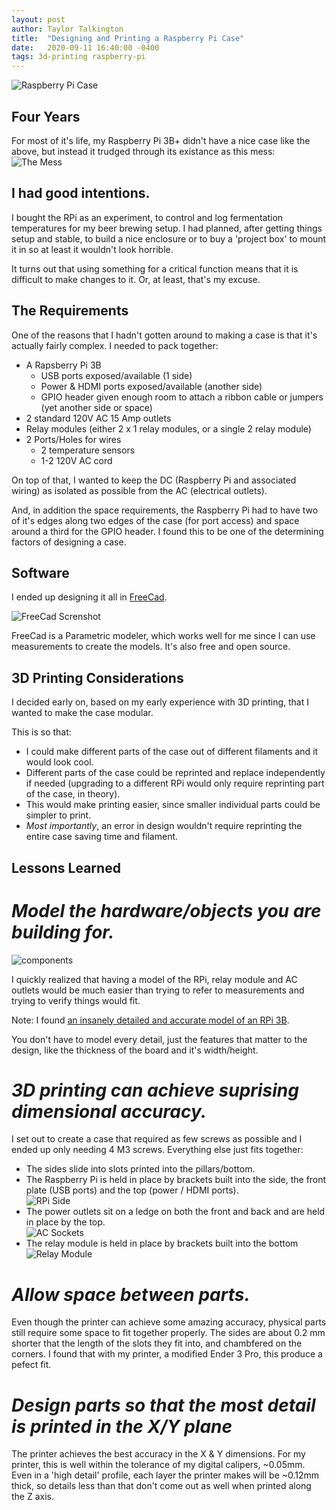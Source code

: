 ```yaml
---
layout: post
author: Taylor Talkington
title:  "Designing and Printing a Raspberry Pi Case"
date:   2020-09-11 16:40:00 -0400
tags: 3d-printing raspberry-pi
---
```


![Raspberry Pi Case](/assets/rpi_case.png)

## Four Years

For most of it's life, my Raspberry Pi 3B+ didn't have a nice case like the above, but instead it trudged through its existance as this mess:  
![The Mess](/assets/the_mess.png)

## I had good intentions. 

I bought the RPi as an experiment, to control and log fermentation temperatures for my beer brewing setup. I had planned, after getting things setup and stable, to build a nice enclosure or to buy a 'project box' to mount it in so at least it wouldn't look horrible.

It turns out that using something for a critical function means that it is difficult to make changes to it. Or, at least, that's my excuse.

## The Requirements

One of the reasons that I hadn't gotten around to making a case is that it's actually fairly complex. I needed to pack together:
 - A Rapsberry Pi 3B
   - USB ports exposed/available (1 side)
   - Power & HDMI ports exposed/available (another side)
   - GPIO header given enough room to attach a ribbon cable or jumpers (yet another side or space)
 - 2 standard 120V AC 15 Amp outlets
 - Relay modules (either 2 x 1 relay modules, or a single 2 relay module)
 - 2 Ports/Holes for wires
   - 2 temperature sensors
   - 1-2 120V AC cord
   
On top of that, I wanted to keep the DC (Raspberry Pi and associated wiring) as isolated as possible from the AC (electrical outlets).

And, in addition the space requirements, the Raspberry Pi had to have two of it's edges along two edges of the case (for port access) and space around a third for the GPIO header. I found this to be one of the determining factors of designing a case.

## Software

I ended up designing it all in [FreeCad](https://www.freecadweb.org/).

![FreeCad Screnshot](/assets/freecad_case.png)

FreeCad is a Parametric modeler, which works well for me since I can use measurements to create the models. It's also free and open source.

## 3D Printing Considerations

I decided early on, based on my early experience with 3D printing, that I wanted to make the case modular.

This is so that:
 - I could make different parts of the case out of different filaments and it would look cool.
 - Different parts of the case could be reprinted and replace independently if needed (upgrading to a different RPi would only require reprinting part of the case, in theory).
 - This would make printing easier, since smaller individual parts could be simpler to print.
 - *Most importantly*, an error in design wouldn't require reprinting the entire case saving time and filament.
 
## Lessons Learned

# *Model the hardware/objects you are building for.*

![components](/assets/components.png)

I quickly realized that having a model of the RPi, relay module and AC outlets would be much easier than trying to refer to measurements and trying to verify things would fit.

Note: I found [an insanely detailed and accurate model of an RPi 3B](https://www.thingiverse.com/thing:1701186).

You don't have to model every detail, just the features that matter to the design, like the thickness of the board and it's width/height.
 
# *3D printing can achieve suprising dimensional accuracy.*

I set out to create a case that required as few screws as possible and I ended up only needing 4 M3 screws. Everything else just fits together:
 - The sides slide into slots printed into the pillars/bottom.
 - The Raspberry Pi is held in place by brackets built into the side, the front plate (USB ports) and the top (power / HDMI ports).  
   ![RPi Side](/assets/rpi_side.png)
 - The power outlets sit on a ledge on both the front and back and are held in place by the top.  
   ![AC Sockets](/assets/ac_sockets.png)
 - The relay module is held in place by brackets built into the bottom  
   ![Relay Module](/assets/relay_module.png)

# *Allow space between parts.*

Even though the printer can achieve some amazing accuracy, physical parts still require some space to fit together properly.
The sides are about 0.2 mm shorter that the length of the slots they fit into, and chambfered on the corners. I found that with my printer, a modified Ender 3 Pro, this produce a pefect fit.

# *Design parts so that the most detail is printed in the X/Y plane*

The printer achieves the best accuracy in the X & Y dimensions. For my printer, this is well within the tolerance of my digital calipers, ~0.05mm. Even in a 'high detail' profile, each layer the printer makes will be ~0.12mm thick, so details less than that don't come out as well when printed along the Z axis.

